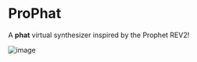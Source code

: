 # Pro**Phat**

A **phat** virtual synthesizer inspired by the Prophet REV2!

![image](https://github.com/vberthiaume/ProPhat/assets/3721265/090d843b-8113-447d-a7cc-412acbcefa96)
